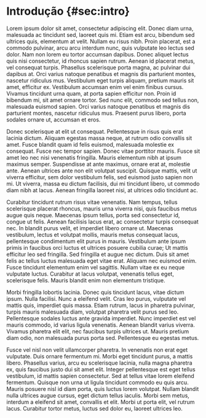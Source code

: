 # Introdução {#sec:intro}

Lorem ipsum dolor sit amet, consectetur adipiscing elit. Donec diam urna, malesuada ac tincidunt sed, laoreet quis mi. Etiam est arcu, bibendum sed ultrices quis, elementum at velit. Nullam eu risus nibh. Proin placerat, est a commodo pulvinar, arcu arcu interdum nunc, quis vulputate leo lectus sed dolor. Nam non lorem eu tortor accumsan dapibus. Donec aliquet lectus quis nisi consectetur, id rhoncus sapien rutrum. Aenean id placerat metus, vel consequat turpis. Phasellus scelerisque porta magna, ac pulvinar dui dapibus at. Orci varius natoque penatibus et magnis dis parturient montes, nascetur ridiculus mus. Vestibulum eget turpis aliquam, pretium mauris sit amet, efficitur ex. Vestibulum accumsan enim vel enim finibus cursus. Vivamus tincidunt urna quam, at porta sapien efficitur non. Proin id bibendum mi, sit amet ornare tortor. Sed nunc elit, commodo sed tellus non, malesuada euismod sapien. Orci varius natoque penatibus et magnis dis parturient montes, nascetur ridiculus mus. Praesent purus libero, porta sodales ornare ut, accumsan et eros.

Donec scelerisque at elit ut consequat. Pellentesque in risus quis erat lacinia dictum. Aliquam egestas massa neque, at rutrum odio convallis sit amet. Fusce blandit quam id felis euismod, malesuada molestie ex consequat. Fusce nec tempor sapien. Donec vitae porttitor mauris. Fusce sit amet leo nec nisi venenatis fringilla. Mauris elementum nibh at ipsum maximus semper. Suspendisse at ante maximus, ornare erat at, molestie ante. Aenean ultrices ante non elit volutpat suscipit. Quisque mattis, velit ut viverra efficitur, sem dolor vestibulum felis, sed euismod justo sapien non mi. Ut viverra, massa eu dictum facilisis, dui mi tincidunt libero, ut commodo diam nibh at lacus. Aenean fringilla laoreet nisi, at ultrices odio tincidunt ac.

Curabitur tincidunt rutrum risus vitae venenatis. Nam tempus, tellus scelerisque placerat rhoncus, mauris urna viverra nisi, quis faucibus metus augue quis neque. Maecenas ipsum tellus, porta sed consectetur id, congue ut felis. Aenean facilisis lacus erat, ac consectetur turpis consequat nec. In blandit purus velit, et imperdiet libero ornare ut. Maecenas vestibulum, lectus et volutpat mollis, mauris metus consequat lacus, pellentesque condimentum elit purus in mauris. Vestibulum ante ipsum primis in faucibus orci luctus et ultrices posuere cubilia curae; Ut mattis efficitur leo sed fringilla. Sed fringilla et augue nec dictum. Duis sit amet felis ac tellus luctus malesuada eget vitae erat. Aliquam nec euismod enim. Fusce tincidunt elementum enim vel sagittis. Nullam vitae ex eu neque vulputate luctus. Curabitur at lacus volutpat, venenatis tellus eget, scelerisque felis. Mauris blandit enim non elementum tristique.

Morbi fringilla lobortis lacinia. Donec quis tincidunt lacus, vitae dictum ipsum. Nulla facilisi. Nunc a eleifend velit. Cras leo purus, vulputate vel mattis quis, imperdiet quis massa. Etiam rutrum, lacus in pharetra pulvinar, turpis mauris malesuada diam, volutpat pharetra velit purus sed leo. Pellentesque sodales luctus ante gravida imperdiet. Nunc imperdiet est vel mauris commodo, id varius ligula venenatis. Aenean blandit varius viverra. Vivamus pharetra elit elit, nec faucibus turpis ultrices ut. Mauris pretium diam odio, non malesuada purus porta sed. Pellentesque eu egestas metus.

Fusce vel nisl non velit ullamcorper pharetra. In venenatis non erat eget vulputate. Duis ornare fermentum mi. Morbi eget tincidunt purus, a mattis libero. Phasellus varius, arcu eu scelerisque lacinia, nulla magna pharetra ex, quis faucibus justo dui sit amet elit. Integer pellentesque est eget tellus vestibulum, id mattis sapien consectetur. Sed at tellus vitae lorem eleifend fermentum. Quisque non urna ut ligula tincidunt commodo eu quis arcu. Mauris posuere nisl id diam porta, quis luctus lorem volutpat. Nullam blandit nulla ultrices augue cursus, eget dictum tellus iaculis. Morbi sem metus, interdum a eleifend sit amet, convallis et elit. Morbi ut porta elit, vel rutrum lacus. Curabitur tortor metus, luctus sed dolor eu, laoreet ultrices leo. 

